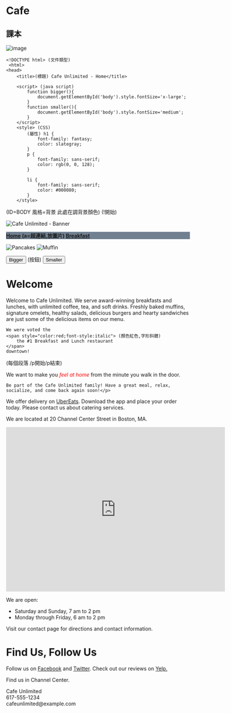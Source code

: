 # Cafe
## 課本
![image](https://user-images.githubusercontent.com/90757612/147623347-1c777ee6-b369-49bb-9455-ea6bedcc42d4.png)

```
<!DOCTYPE html> (文件類型)
 <html>
<head>
    <title>(標題) Cafe Unlimited - Home</title>

    <script> (java script)
        function bigger(){
            document.getElementById('body').style.fontSize='x-large';
        }
        function smaller(){
            document.getElementById('body').style.fontSize='medium';
        }
    </script>
    <style> (CSS)
        (屬性) h1 {
            font-family: fantasy;
            color: slategray;
        }
        p {
            font-family: sans-serif;
            color: rgb(0, 0, 128);
        }

        li {
            font-family: sans-serif;
            color: #000080;
        }
    </style>
```
</head>
<body id="body" style="background-image:url(images/background.png)"> (ID=BODY 風格=背景 此處在調背景顏色)

<!-- Banner --> (!開始)
<p>
    <img src="images/banner.png" alt="Cafe Unlimited - Banner">
</p>

<!-- Navigation links -->
<p style="background:slategray;font-weight: bolder;"> 
    <a href="index.html">Home</a> (a=超連結,放圖片)
    <a href="breakfast.html">Breakfast</a>
</p>

<!-- Breakfast photos -->
<p>
    <img src="images/pancakes.jpg" alt="Pancakes">
    <img src="images/muffin.jpg" alt="Muffin" >
</p>

<!--Javascript -->
<button type="button" onclick="bigger()">Bigger</button> (按鈕)
<button type="button" onclick="smaller()">Smaller</button>

<h1>Welcome</h1>
<p>Welcome to Cafe Unlimited. We serve award-winning breakfasts and lunches,
    with unlimited coffee, tea, and soft drinks.
    Freshly baked muffins, signature omelets, healthy salads, delicious burgers
    and hearty sandwiches are just some of the delicious items on our menu.

    We were voted the
    <span style="color:red;font-style:italic"> (顏色紅色,字形斜體)
        the #1 Breakfast and Lunch restaurant
    </span> 
    downtown!
</p> (每個段落 /p開始/p結束)
<p>We want to make you
    <span style="color:red;font-style:italic">feel at home</span> 
    from the minute you walk in the door.

    Be part of the Cafe Unlimited family! Have a great meal, relax, socialize, and come back again soon!</p>
<p>We offer delivery on <a href="http://ubereats.com" target="_blank">UberEats</a>. Download the app and place your order today. Please contact us about catering services.</p>

<p>We are located at 20 Channel Center Street in Boston, MA.</p>
<iframe src="https://www.google.com/maps/embed?pb=!1m18!1m12!1m3!1d2948.8366673124624!2d-71.05369318489703!3d42.346005543982265!2m3!1f0!2f0!3f0!3m2!1i1024!2i768!4f13.1!3m3!1m2!1s0x89e37a7de82a1251%3A0xb79b53cf96e26c94!2s20+Channel+Center+St%2C+Boston%2C+MA+02210!5e0!3m2!1sen!2sus!4v1543445329233" width="600" height="450" frameborder="0" style="border:0" allowfullscreen></iframe>
<p>    We are open:</p>

<ul>
    <li>Saturday and Sunday, 7 am to 2 pm</li>
    <li>Monday through Friday, 6 am to 2 pm</li>
</ul>
<p>Visit our contact page for directions and contact information.</p>
<h1>Find Us, Follow Us</h1>
<p>Follow us on <a href="http://facebook.com" target="_blank">Facebook</a> and
    <a href="http://twitter.com" target="_blank">Twitter</a>.
    Check out our reviews on <a href="http://yelp.com" target="_blank">Yelp.</a>
</p>
<p>Find us in Channel Center.</p>
<p>Cafe Unlimited<br>
617-555-1234<br>
    cafeunlimited@example.com</p>
</body>
</html>
